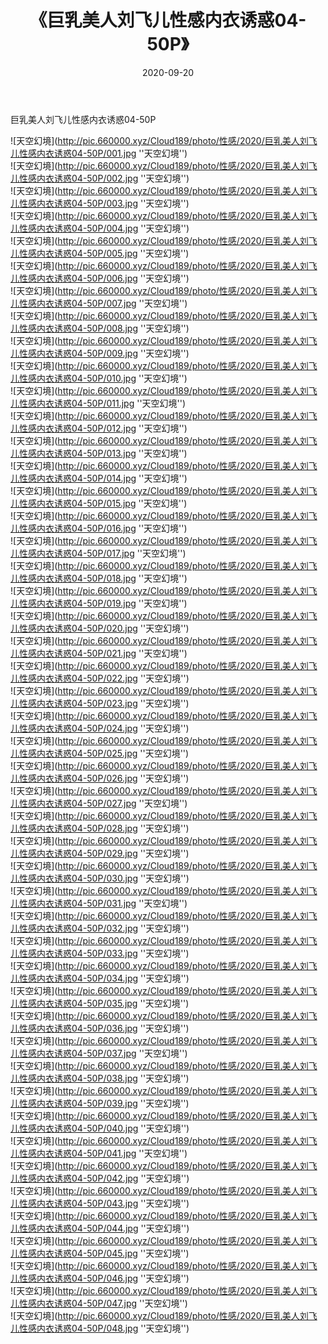 ﻿---
layout: post
title:  《巨乳美人刘飞儿性感内衣诱惑04-50P》
date:   2020-09-20
img: http://pic.660000.xyz/Cloud189/photo/性感/2020/巨乳美人刘飞儿性感内衣诱惑04-50P/000.jpg
categories: [美女, 性感, 泳衣]
---

巨乳美人刘飞儿性感内衣诱惑04-50P



![天空幻境](http://pic.660000.xyz/Cloud189/photo/性感/2020/巨乳美人刘飞儿性感内衣诱惑04-50P/001.jpg ''天空幻境'') <br>
![天空幻境](http://pic.660000.xyz/Cloud189/photo/性感/2020/巨乳美人刘飞儿性感内衣诱惑04-50P/002.jpg ''天空幻境'') <br>
![天空幻境](http://pic.660000.xyz/Cloud189/photo/性感/2020/巨乳美人刘飞儿性感内衣诱惑04-50P/003.jpg ''天空幻境'') <br>
![天空幻境](http://pic.660000.xyz/Cloud189/photo/性感/2020/巨乳美人刘飞儿性感内衣诱惑04-50P/004.jpg ''天空幻境'') <br>
![天空幻境](http://pic.660000.xyz/Cloud189/photo/性感/2020/巨乳美人刘飞儿性感内衣诱惑04-50P/005.jpg ''天空幻境'') <br>
![天空幻境](http://pic.660000.xyz/Cloud189/photo/性感/2020/巨乳美人刘飞儿性感内衣诱惑04-50P/006.jpg ''天空幻境'') <br>
![天空幻境](http://pic.660000.xyz/Cloud189/photo/性感/2020/巨乳美人刘飞儿性感内衣诱惑04-50P/007.jpg ''天空幻境'') <br>
![天空幻境](http://pic.660000.xyz/Cloud189/photo/性感/2020/巨乳美人刘飞儿性感内衣诱惑04-50P/008.jpg ''天空幻境'') <br>
![天空幻境](http://pic.660000.xyz/Cloud189/photo/性感/2020/巨乳美人刘飞儿性感内衣诱惑04-50P/009.jpg ''天空幻境'') <br>
![天空幻境](http://pic.660000.xyz/Cloud189/photo/性感/2020/巨乳美人刘飞儿性感内衣诱惑04-50P/010.jpg ''天空幻境'') <br>
![天空幻境](http://pic.660000.xyz/Cloud189/photo/性感/2020/巨乳美人刘飞儿性感内衣诱惑04-50P/011.jpg ''天空幻境'') <br>
![天空幻境](http://pic.660000.xyz/Cloud189/photo/性感/2020/巨乳美人刘飞儿性感内衣诱惑04-50P/012.jpg ''天空幻境'') <br>
![天空幻境](http://pic.660000.xyz/Cloud189/photo/性感/2020/巨乳美人刘飞儿性感内衣诱惑04-50P/013.jpg ''天空幻境'') <br>
![天空幻境](http://pic.660000.xyz/Cloud189/photo/性感/2020/巨乳美人刘飞儿性感内衣诱惑04-50P/014.jpg ''天空幻境'') <br>
![天空幻境](http://pic.660000.xyz/Cloud189/photo/性感/2020/巨乳美人刘飞儿性感内衣诱惑04-50P/015.jpg ''天空幻境'') <br>
![天空幻境](http://pic.660000.xyz/Cloud189/photo/性感/2020/巨乳美人刘飞儿性感内衣诱惑04-50P/016.jpg ''天空幻境'') <br>
![天空幻境](http://pic.660000.xyz/Cloud189/photo/性感/2020/巨乳美人刘飞儿性感内衣诱惑04-50P/017.jpg ''天空幻境'') <br>
![天空幻境](http://pic.660000.xyz/Cloud189/photo/性感/2020/巨乳美人刘飞儿性感内衣诱惑04-50P/018.jpg ''天空幻境'') <br>
![天空幻境](http://pic.660000.xyz/Cloud189/photo/性感/2020/巨乳美人刘飞儿性感内衣诱惑04-50P/019.jpg ''天空幻境'') <br>
![天空幻境](http://pic.660000.xyz/Cloud189/photo/性感/2020/巨乳美人刘飞儿性感内衣诱惑04-50P/020.jpg ''天空幻境'') <br>
![天空幻境](http://pic.660000.xyz/Cloud189/photo/性感/2020/巨乳美人刘飞儿性感内衣诱惑04-50P/021.jpg ''天空幻境'') <br>
![天空幻境](http://pic.660000.xyz/Cloud189/photo/性感/2020/巨乳美人刘飞儿性感内衣诱惑04-50P/022.jpg ''天空幻境'') <br>
![天空幻境](http://pic.660000.xyz/Cloud189/photo/性感/2020/巨乳美人刘飞儿性感内衣诱惑04-50P/023.jpg ''天空幻境'') <br>
![天空幻境](http://pic.660000.xyz/Cloud189/photo/性感/2020/巨乳美人刘飞儿性感内衣诱惑04-50P/024.jpg ''天空幻境'') <br>
![天空幻境](http://pic.660000.xyz/Cloud189/photo/性感/2020/巨乳美人刘飞儿性感内衣诱惑04-50P/025.jpg ''天空幻境'') <br>
![天空幻境](http://pic.660000.xyz/Cloud189/photo/性感/2020/巨乳美人刘飞儿性感内衣诱惑04-50P/026.jpg ''天空幻境'') <br>
![天空幻境](http://pic.660000.xyz/Cloud189/photo/性感/2020/巨乳美人刘飞儿性感内衣诱惑04-50P/027.jpg ''天空幻境'') <br>
![天空幻境](http://pic.660000.xyz/Cloud189/photo/性感/2020/巨乳美人刘飞儿性感内衣诱惑04-50P/028.jpg ''天空幻境'') <br>
![天空幻境](http://pic.660000.xyz/Cloud189/photo/性感/2020/巨乳美人刘飞儿性感内衣诱惑04-50P/029.jpg ''天空幻境'') <br>
![天空幻境](http://pic.660000.xyz/Cloud189/photo/性感/2020/巨乳美人刘飞儿性感内衣诱惑04-50P/030.jpg ''天空幻境'') <br>
![天空幻境](http://pic.660000.xyz/Cloud189/photo/性感/2020/巨乳美人刘飞儿性感内衣诱惑04-50P/031.jpg ''天空幻境'') <br>
![天空幻境](http://pic.660000.xyz/Cloud189/photo/性感/2020/巨乳美人刘飞儿性感内衣诱惑04-50P/032.jpg ''天空幻境'') <br>
![天空幻境](http://pic.660000.xyz/Cloud189/photo/性感/2020/巨乳美人刘飞儿性感内衣诱惑04-50P/033.jpg ''天空幻境'') <br>
![天空幻境](http://pic.660000.xyz/Cloud189/photo/性感/2020/巨乳美人刘飞儿性感内衣诱惑04-50P/034.jpg ''天空幻境'') <br>
![天空幻境](http://pic.660000.xyz/Cloud189/photo/性感/2020/巨乳美人刘飞儿性感内衣诱惑04-50P/035.jpg ''天空幻境'') <br>
![天空幻境](http://pic.660000.xyz/Cloud189/photo/性感/2020/巨乳美人刘飞儿性感内衣诱惑04-50P/036.jpg ''天空幻境'') <br>
![天空幻境](http://pic.660000.xyz/Cloud189/photo/性感/2020/巨乳美人刘飞儿性感内衣诱惑04-50P/037.jpg ''天空幻境'') <br>
![天空幻境](http://pic.660000.xyz/Cloud189/photo/性感/2020/巨乳美人刘飞儿性感内衣诱惑04-50P/038.jpg ''天空幻境'') <br>
![天空幻境](http://pic.660000.xyz/Cloud189/photo/性感/2020/巨乳美人刘飞儿性感内衣诱惑04-50P/039.jpg ''天空幻境'') <br>
![天空幻境](http://pic.660000.xyz/Cloud189/photo/性感/2020/巨乳美人刘飞儿性感内衣诱惑04-50P/040.jpg ''天空幻境'') <br>
![天空幻境](http://pic.660000.xyz/Cloud189/photo/性感/2020/巨乳美人刘飞儿性感内衣诱惑04-50P/041.jpg ''天空幻境'') <br>
![天空幻境](http://pic.660000.xyz/Cloud189/photo/性感/2020/巨乳美人刘飞儿性感内衣诱惑04-50P/042.jpg ''天空幻境'') <br>
![天空幻境](http://pic.660000.xyz/Cloud189/photo/性感/2020/巨乳美人刘飞儿性感内衣诱惑04-50P/043.jpg ''天空幻境'') <br>
![天空幻境](http://pic.660000.xyz/Cloud189/photo/性感/2020/巨乳美人刘飞儿性感内衣诱惑04-50P/044.jpg ''天空幻境'') <br>
![天空幻境](http://pic.660000.xyz/Cloud189/photo/性感/2020/巨乳美人刘飞儿性感内衣诱惑04-50P/045.jpg ''天空幻境'') <br>
![天空幻境](http://pic.660000.xyz/Cloud189/photo/性感/2020/巨乳美人刘飞儿性感内衣诱惑04-50P/046.jpg ''天空幻境'') <br>
![天空幻境](http://pic.660000.xyz/Cloud189/photo/性感/2020/巨乳美人刘飞儿性感内衣诱惑04-50P/047.jpg ''天空幻境'') <br>
![天空幻境](http://pic.660000.xyz/Cloud189/photo/性感/2020/巨乳美人刘飞儿性感内衣诱惑04-50P/048.jpg ''天空幻境'') <br>